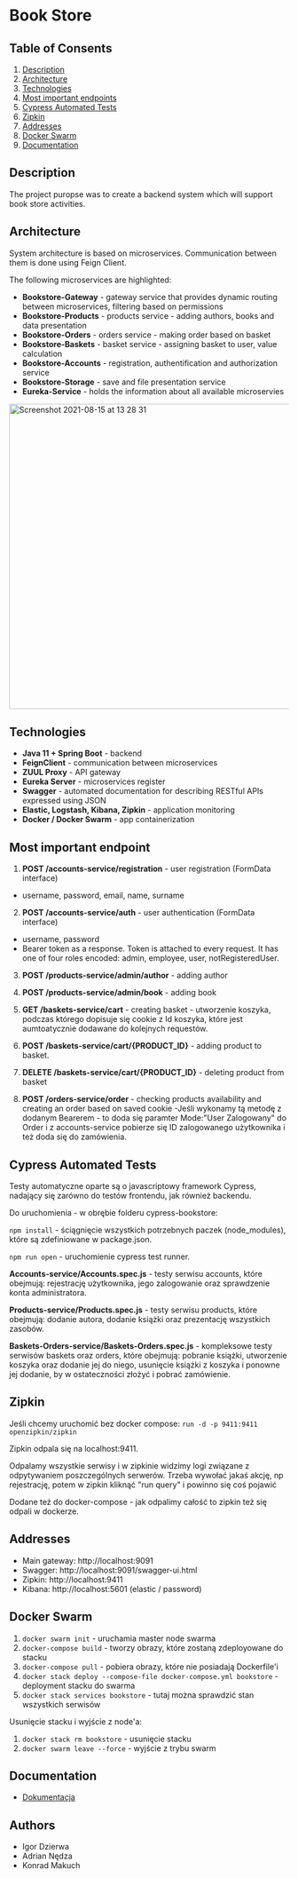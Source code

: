 # Book Store

## Table of Consents
1. [Description](#cel-oraz-architektura)
2. [Architecture](#architecture)
3. [Technologies](#technologie)
4. [Most important endpoints](#most-important-endpoints)
5. [Cypress Automated Tests](#cypress-automated-tests)
6. [Zipkin](#zipkin)
7. [Addresses](#addresses)
8. [Docker Swarm](#docker-swarm)
9. [Documentation](#documentation)

## Description
The project puropse was to create a backend system which will support book store activities.

## Architecture
System architecture is based on microservices. Communication between them is done using Feign Client.

The following microservices are highlighted:
- **Bookstore-Gateway** - gateway service that provides dynamic routing between microservices, filtering based on permissions 
- **Bookstore-Products** - products service - adding authors, books and data presentation
- **Bookstore-Orders** - orders service - making order based on basket
- **Bookstore-Baskets** - basket service - assigning basket to user, value calculation
- **Bookstore-Accounts** - registration, authentification and authorization service
- **Bookstore-Storage** - save and file presentation service
- **Eureka-Service** - holds the information about all available microservies

<img width="550" alt="Screenshot 2021-08-15 at 13 28 31" src="https://user-images.githubusercontent.com/34041060/130590312-53528a03-4feb-4281-88b0-dadb29433364.png">

## Technologies
- **Java 11 + Spring Boot** - backend
- **FeignClient** - communication between microservices
- **ZUUL Proxy** - API gateway
- **Eureka Server** - microservices register
- **Swagger** - automated documentation for describing RESTful APIs expressed using JSON
- **Elastic, Logstash, Kibana, Zipkin** - application monitoring
- **Docker / Docker Swarm** - app containerization

## Most important endpoint
1. **POST /accounts-service/registration** - user registration (FormData interface)
- username, password, email, name, surname

2. **POST /accounts-service/auth** - user authentication (FormData interface)
- username, password
- Bearer token as a response. Token is attached to every request. It has one of four roles encoded: admin, employee, user, notRegisteredUser.
 
3. **POST /products-service/admin/author** - adding author

4. **POST /products-service/admin/book** - adding book

5. **GET /baskets-service/cart** - creating basket - utworzenie koszyka, podczas którego dopisuje się cookie z Id koszyka, które jest aumtoatycznie dodawane do kolejnych requestów.

6. **POST /baskets-service/cart/{PRODUCT_ID}** - adding product to basket.

7. **DELETE /baskets-service/cart/{PRODUCT_ID}** - deleting product from basket

9. **POST /orders-service/order** - checking products availability and creating an order based on saved cookie
-Jeśli wykonamy tą metodę z dodanym Bearerem - to doda się paramter Mode:"User Zalogowany" do Order i z accounts-service pobierze się ID zalogowanego użytkownika i też doda się do zamówienia.

## Cypress Automated Tests
Testy automatyczne oparte są o javascriptowy framework Cypress, nadający się zarówno do testów frontendu, jak również backendu.

Do uruchomienia - w obrębie folderu cypress-bookstore:

`npm install` - ściągnięcie wszystkich potrzebnych paczek (node_modules), które są zdefiniowane w package.json.

`npm run open` - uruchomienie cypress test runner.

**Accounts-service/Accounts.spec.js** - testy serwisu accounts, które obejmują: rejestrację użytkownika, jego zalogowanie oraz sprawdzenie konta administratora.

**Products-service/Products.spec.js** - testy serwisu products, które obejmują: dodanie autora, dodanie książki oraz prezentację wszystkich zasobów.

**Baskets-Orders-service/Baskets-Orders.spec.js** - kompleksowe testy serwisów baskets oraz orders, które obejmują: pobranie książki, utworzenie koszyka oraz dodanie jej do niego, usunięcie książki z koszyka i ponowne jej dodanie, by w ostateczności złożyć i pobrać zamówienie. 

## Zipkin
Jeśli chcemy uruchomić bez docker compose: `run -d -p 9411:9411 openzipkin/zipkin`

Zipkin odpala się na localhost:9411.

Odpalamy wszystkie serwisy i w zipkinie widzimy logi związane z odpytywaniem poszczególnych serwerów. Trzeba wywołać jakaś akcję, np rejestrację, potem w zipkin kliknąć "run query" i powinno się coś pojawić

Dodane też do docker-compose - jak odpalimy całość to zipkin też się odpali w dockerze.

## Addresses
- Main gateway: http://localhost:9091
- Swagger: http://localhost:9091/swagger-ui.html
- Zipkin: http://localhost:9411
- Kibana: http://localhost:5601 (elastic / password)

## Docker Swarm
1) `docker swarm init` - uruchamia master node swarma
2) `docker-compose build` - tworzy obrazy, które zostaną zdeployowane do stacku
3) `docker-compose pull` - pobiera obrazy, które nie posiadają Dockerfile'i
4) `docker stack deploy --compose-file docker-compose.yml bookstore` - deployment stacku do swarma
5) `docker stack services bookstore` - tutaj można sprawdzić stan wszystkich serwisów

Usunięcie stacku i wyjście z node'a:
1) `docker stack rm bookstore` - usunięcie stacku
2) `docker swarm leave --force` - wyjście z trybu swarm

## Documentation
- [Dokumentacja](https://github.com/igordzie97/bookStore/blob/main/Ksi%C4%99garnia%20internetowa%20-%20dokumentacja.pdf)

## Authors
- Igor Dzierwa
- Adrian Nędza
- Konrad Makuch
